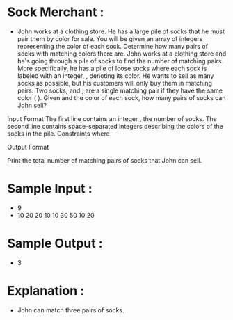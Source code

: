 # Sock Merchant :
- John works at a clothing store. He has a large pile of socks that he must pair them by color for sale.
You will be given an array of integers representing the color of each sock. Determine how many pairs of
socks with matching colors there are.
John works at a clothing store and he's going through a pile of socks to find the number of matching pairs.
More specifically, he has a pile of loose socks where each sock is labeled with an integer, , denoting
its color. He wants to sell as many socks as possible, but his customers will only buy them in matching
pairs. Two socks, and , are a single matching pair if they have the same color ( ).
Given and the color of each sock, how many pairs of socks can John sell?

Input Format
The first line contains an integer , the number of socks.
The second line contains space-separated integers describing the colors of the socks in the pile.
Constraints
where

Output Format

Print the total number of matching pairs of socks that John can sell.

# Sample Input :
* 9
* 10 20 20 10 10 30 50 10 20

# Sample Output :
* 3

# Explanation :
- John can match three pairs of socks.